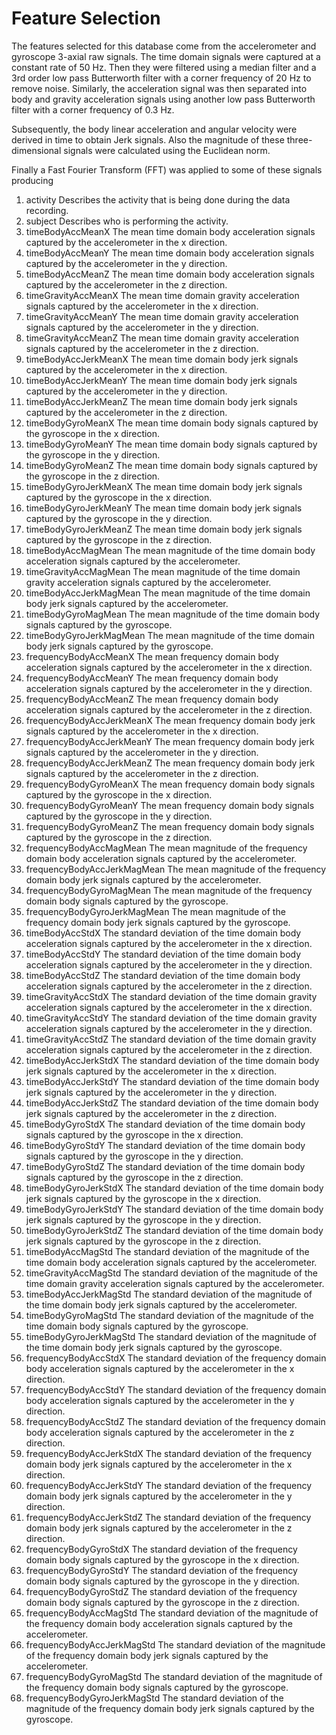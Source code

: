 Feature Selection 
=================

The features selected for this database come from the accelerometer and gyroscope 3-axial raw signals. The time domain signals were captured at a constant rate of 50 Hz.
Then they were filtered using a median filter and a 3rd order low pass Butterworth filter with a corner frequency of 20 Hz to remove noise. 
Similarly, the acceleration signal was then separated into body and gravity acceleration signals using another low pass Butterworth filter with a corner frequency of 0.3 Hz. 

Subsequently, the body linear acceleration and angular velocity were derived in time to obtain Jerk signals.
Also the magnitude of these three-dimensional signals were calculated using the Euclidean norm. 

Finally a Fast Fourier Transform (FFT) was applied to some of these signals producing


1. activity
  Describes the activity that is being done during the data recording.
2. subject
  Describes who is performing the activity.
3. timeBodyAccMeanX
  The mean time domain body acceleration signals captured by the accelerometer in the x direction.
4. timeBodyAccMeanY
  The mean time domain body acceleration signals captured by the accelerometer in the y direction.
5. timeBodyAccMeanZ
  The mean time domain body acceleration signals captured by the accelerometer in the z direction.
6. timeGravityAccMeanX
  The mean time domain gravity acceleration signals captured by the accelerometer in the x direction.
7. timeGravityAccMeanY
  The mean time domain gravity acceleration signals captured by the accelerometer in the y direction.
8. timeGravityAccMeanZ
  The mean time domain gravity acceleration signals captured by the accelerometer in the z direction.
9. timeBodyAccJerkMeanX
  The mean time domain body jerk signals captured by the accelerometer in the x direction.
10. timeBodyAccJerkMeanY
  The mean time domain body jerk signals captured by the accelerometer in the y direction.
11. timeBodyAccJerkMeanZ
  The mean time domain body jerk signals captured by the accelerometer in the z direction.
12. timeBodyGyroMeanX
  The mean time domain body signals captured by the gyroscope in the x direction.
13. timeBodyGyroMeanY
  The mean time domain body signals captured by the gyroscope in the y direction.
14. timeBodyGyroMeanZ
  The mean time domain body signals captured by the gyroscope in the z direction.
15. timeBodyGyroJerkMeanX
  The mean time domain body jerk signals captured by the gyroscope in the x direction.
16. timeBodyGyroJerkMeanY
  The mean time domain body jerk signals captured by the gyroscope in the y direction.
17. timeBodyGyroJerkMeanZ
  The mean time domain body jerk signals captured by the gyroscope in the z direction.
18. timeBodyAccMagMean
  The mean magnitude of the time domain body acceleration signals captured by the accelerometer.
19. timeGravityAccMagMean
  The mean magnitude of the time domain gravity acceleration signals captured by the accelerometer.
20. timeBodyAccJerkMagMean
  The mean magnitude of the time domain body jerk signals captured by the accelerometer.
21. timeBodyGyroMagMean
  The mean magnitude of the time domain body signals captured by the gyroscope.
22. timeBodyGyroJerkMagMean
  The mean magnitude of the time domain body jerk signals captured by the gyroscope.
23. frequencyBodyAccMeanX
  The mean frequency domain body acceleration signals captured by the accelerometer in the x direction.
24. frequencyBodyAccMeanY
  The mean frequency domain body acceleration signals captured by the accelerometer in the y direction.
25. frequencyBodyAccMeanZ
  The mean frequency domain body acceleration signals captured by the accelerometer in the z direction.
26. frequencyBodyAccJerkMeanX
  The mean frequency domain body jerk signals captured by the accelerometer in the x direction.
27. frequencyBodyAccJerkMeanY
  The mean frequency domain body jerk signals captured by the accelerometer in the y direction.
28. frequencyBodyAccJerkMeanZ
  The mean frequency domain body jerk signals captured by the accelerometer in the z direction.
29. frequencyBodyGyroMeanX
  The mean frequency domain body signals captured by the gyroscope in the x direction.
30. frequencyBodyGyroMeanY
  The mean frequency domain body signals captured by the gyroscope in the y direction.
31. frequencyBodyGyroMeanZ
  The mean frequency domain body signals captured by the gyroscope in the z direction.
32. frequencyBodyAccMagMean
  The mean magnitude of the frequency domain body acceleration signals captured by the accelerometer.
33. frequencyBodyAccJerkMagMean
  The mean magnitude of the frequency domain body jerk signals captured by the accelerometer.
34. frequencyBodyGyroMagMean
  The mean magnitude of the frequency domain body signals captured by the gyroscope.
35. frequencyBodyGyroJerkMagMean
  The mean magnitude of the frequency domain body jerk signals captured by the gyroscope.
36. timeBodyAccStdX
  The standard deviation of the time domain body acceleration signals captured by the accelerometer in the x direction.
37. timeBodyAccStdY
  The standard deviation of the time domain body acceleration signals captured by the accelerometer in the y direction.
38. timeBodyAccStdZ
  The standard deviation of the time domain body acceleration signals captured by the accelerometer in the z direction.
39. timeGravityAccStdX
  The standard deviation of the time domain gravity acceleration signals captured by the accelerometer in the x direction.
40. timeGravityAccStdY
  The standard deviation of the time domain gravity acceleration signals captured by the accelerometer in the y direction.
41. timeGravityAccStdZ
  The standard deviation of the time domain gravity acceleration signals captured by the accelerometer in the z direction.
42. timeBodyAccJerkStdX
  The standard deviation of the time domain body jerk signals captured by the accelerometer in the x direction.
43. timeBodyAccJerkStdY
  The standard deviation of the time domain body jerk signals captured by the accelerometer in the y direction.
44. timeBodyAccJerkStdZ
  The standard deviation of the time domain body jerk signals captured by the accelerometer in the z direction.
45. timeBodyGyroStdX
  The standard deviation of the time domain body signals captured by the gyroscope in the x direction.
46. timeBodyGyroStdY
  The standard deviation of the time domain body signals captured by the gyroscope in the y direction.
47. timeBodyGyroStdZ
  The standard deviation of the time domain body signals captured by the gyroscope in the z direction.
48. timeBodyGyroJerkStdX
  The standard deviation of the time domain body jerk signals captured by the gyroscope in the x direction.
49. timeBodyGyroJerkStdY
  The standard deviation of the time domain body jerk signals captured by the gyroscope in the y direction.
50. timeBodyGyroJerkStdZ
  The standard deviation of the time domain body jerk signals captured by the gyroscope in the z direction.
51. timeBodyAccMagStd
  The standard deviation of the magnitude of the time domain body acceleration signals captured by the accelerometer.
52. timeGravityAccMagStd
  The standard deviation of the magnitude of the time domain gravity acceleration signals captured by the accelerometer.
53. timeBodyAccJerkMagStd
  The standard deviation of the magnitude of the time domain body jerk signals captured by the accelerometer.
54. timeBodyGyroMagStd
  The standard deviation of the magnitude of the time domain body signals captured by the gyroscope.
55. timeBodyGyroJerkMagStd
  The standard deviation of the magnitude of the time domain body jerk signals captured by the gyroscope.
56. frequencyBodyAccStdX
  The standard deviation of the frequency domain body acceleration signals captured by the accelerometer in the x direction.
57. frequencyBodyAccStdY
  The standard deviation of the frequency domain body acceleration signals captured by the accelerometer in the y direction.
58. frequencyBodyAccStdZ
  The standard deviation of the frequency domain body acceleration signals captured by the accelerometer in the z direction.
59. frequencyBodyAccJerkStdX
  The standard deviation of the frequency domain body jerk signals captured by the accelerometer in the x direction.
60. frequencyBodyAccJerkStdY
  The standard deviation of the frequency domain body jerk signals captured by the accelerometer in the y direction.
61. frequencyBodyAccJerkStdZ
  The standard deviation of the frequency domain body jerk signals captured by the accelerometer in the z direction.
62. frequencyBodyGyroStdX
  The standard deviation of the frequency domain body signals captured by the gyroscope in the x direction.
63. frequencyBodyGyroStdY
  The standard deviation of the frequency domain body signals captured by the gyroscope in the y direction.
64. frequencyBodyGyroStdZ
  The standard deviation of the frequency domain body signals captured by the gyroscope in the z direction.
65. frequencyBodyAccMagStd
  The standard deviation of the magnitude of the frequency domain body acceleration signals captured by the accelerometer.
66. frequencyBodyAccJerkMagStd
  The standard deviation of the magnitude of the frequency domain body jerk signals captured by the accelerometer.
67. frequencyBodyGyroMagStd
  The standard deviation of the magnitude of the frequency domain body signals captured by the gyroscope.
68. frequencyBodyGyroJerkMagStd
  The standard deviation of the magnitude of the frequency domain body jerk signals captured by the gyroscope.
